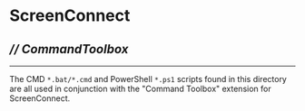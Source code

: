 # ScreenConnect
## *// CommandToolbox*
---
The CMD `*.bat/*.cmd` and PowerShell `*.ps1` scripts found in this directory are all used in conjunction with the "Command Toolbox" extension for ScreenConnect.
